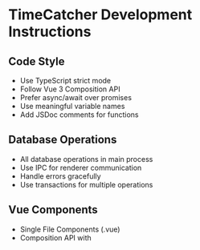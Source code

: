 # TimeCatcher Development Instructions

## Code Style
- Use TypeScript strict mode
- Follow Vue 3 Composition API
- Prefer async/await over promises
- Use meaningful variable names
- Add JSDoc comments for functions

## Database Operations
- All database operations in main process
- Use IPC for renderer communication
- Handle errors gracefully
- Use transactions for multiple operations

## Vue Components
- Single File Components (.vue)
- Composition API with <script setup>
- TypeScript props validation
- Emit events for parent communication